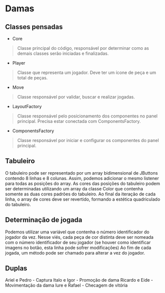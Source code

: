 # Damas

## Classes pensadas
- Core
> Classe principal do código, responsável por determinar como as demais classes serão iniciadas e finalizadas.

- Player
> Classe que representa um jogador. Deve ter um ícone de peça e um total de peças.

- Move
> Classe responsável por validar, buscar e realizar jogadas.

- LayoutFactory
> Classe responsável pelo posicionamento dos componentes no panel principal.  Precisa estar conectada com ComponentsFactory.

- ComponentsFactory
> Classe responsável por iniciar e configurar os componentes do panel principal.


## Tabuleiro

O tabuleiro pode ser representado por um array bidimensional de JButtons contendo 8 linhas e 8 colunas. Assim, podemos adicionar o mesmo listener para todas as posições do array.
As cores das posições do tabuleiro podem ser determinadas utilizando um array da classe Color que contenha somente as duas cores padrões do tabuleiro. Ao final da iteração de cada linha, o array de cores deve ser revertido, formando a estética quadriculado do tabuleiro.

## Determinação de jogada

Podemos utilizar uma variável que contenha o número identificador do jogador da vez.
Nesse viés, cada peça de cor distinta deve ser nomeada com o número identificador de seu jogador (se houver como identificar imagens no botão, esta linha pode sofrer modificações)
Ao fim de cada jogada, um método pode ser chamado para alterar a vez do jogador.

## Duplas

Ariel e Pedro - Captura
Italo e Igor - Promoção de dama
Ricardo e Eide - Movimentação da dama
Iure e Rafael - Checagem de vitória
